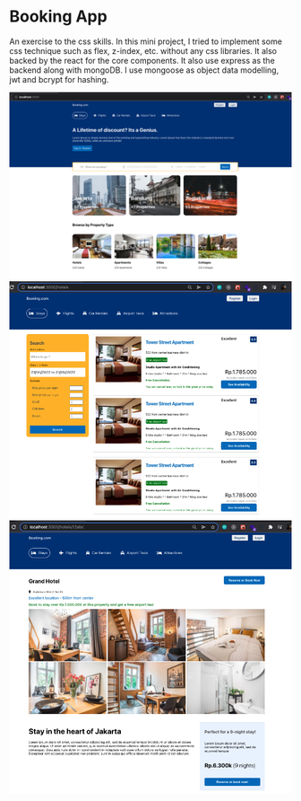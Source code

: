 # Booking App

An exercise to the css skills. In this mini project, I tried to implement some css technique such as flex, z-index, etc. without any css libraries. It also backed by the react for the core components.
It also use express as the backend along with mongoDB. I use mongoose as object data modelling, jwt and bcrypt for hashing.

![Home Page](homepage.png)
![Hotels List](list.png)
![Hotels Detail](detail.png)
